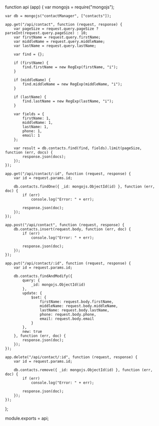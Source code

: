 function api (app) {
    var mongojs = require("mongojs");
    
    var db = mongojs("contactManager", ["contacts"]);

    app.get("/api/contact", function (request, response) {
        var pageSize = request.query.pageSize ? parseInt(request.query.pageSize) : 10;
        var firstName = request.query.firstName;
        var middleName = request.query.middleName;
        var lastName = request.query.lastName;

        var find = {};

        if (firstName) {
            find.firstName = new RegExp(firstName, "i");
        }

        if (middleName) {
            find.middleName = new RegExp(middleName, "i");
        }

        if (lastName) {
            find.lastName = new RegExp(lastName, "i");
        }

        var fields = {
            firstName: 1,
            middleName: 1,
            lastName: 1,
            phone: 1,
            email: 1
        };

        var result = db.contacts.find(find, fields).limit(pageSize, function (err, docs) {
            response.json(docs);
        });
    });

    app.get("/api/contact/:id", function (request, response) {
        var id = request.params.id;

        db.contacts.findOne({ _id: mongojs.ObjectId(id) }, function (err, doc) {
            if (err)
                console.log("Error: " + err);

            response.json(doc);
        });
    });

    app.post("/api/contact", function (request, response) {
        db.contacts.insert(request.body, function (err, doc) {
            if (err)
                console.log("Error: " + err);

            response.json(doc);
        });
    });

    app.put("/api/contact/:id", function (request, response) {
        var id = request.params.id;

        db.contacts.findAndModify({
            query: {
                _id: mongojs.ObjectId(id)
            },
            update: {
                $set: {
                    firstName: request.body.firstName,
                    middleName: request.body.middleName,
                    lastName: request.body.lastName,
                    phone: request.body.phone,
                    email: request.body.email
                }
            },
            new: true
        }, function (err, doc) {
            response.json(doc);
        });
    });

    app.delete("/api/contact/:id", function (request, response) {
        var id = request.params.id;

        db.contacts.remove({ _id: mongojs.ObjectId(id) }, function (err, doc) {
            if (err)
                console.log("Error: " + err);

            response.json(doc);
        });
    });
};

module.exports = api;
